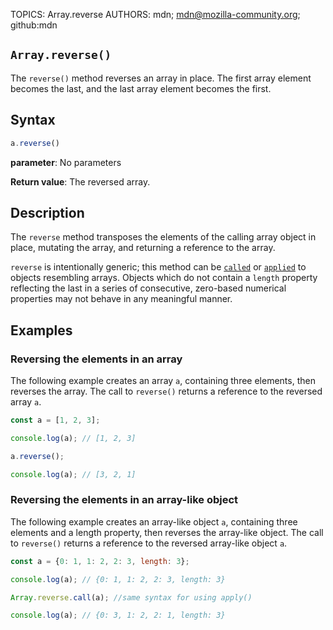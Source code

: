 TOPICS: Array.reverse
AUTHORS: mdn; mdn@mozilla-community.org; github:mdn

## `Array.reverse()`

The `reverse()` method reverses an array in place. The first array element becomes the last, and the
last array element becomes the first.

## Syntax

```javascript
a.reverse()
```

**parameter**: No parameters

**Return value**: The reversed array.

## Description

The `reverse` method transposes the elements of the calling array object in place, mutating the array,
and returning a reference to the array.

`reverse` is intentionally generic; this method can be [`called`](/en/webfrontend/Function.call)
or [`applied`](/en/webfrontend/Function.apply) to objects resembling arrays. Objects which
do not contain a `length` property reflecting the last in a series of consecutive, zero-based numerical
properties may not behave in any meaningful manner.

## Examples

### Reversing the elements in an array

The following example creates an array `a`, containing three elements, then reverses the array.
The call to `reverse()` returns a reference to the reversed array `a`.

```javascript
const a = [1, 2, 3];

console.log(a); // [1, 2, 3]

a.reverse();

console.log(a); // [3, 2, 1]
```

### Reversing the elements in an array-like object

The following example creates an array-like object `a`, containing three elements and a length
property, then reverses the array-like object. The call to `reverse()` returns a reference to the
reversed array-like object `a`.

```javascript
const a = {0: 1, 1: 2, 2: 3, length: 3};

console.log(a); // {0: 1, 1: 2, 2: 3, length: 3}

Array.reverse.call(a); //same syntax for using apply()

console.log(a); // {0: 3, 1: 2, 2: 1, length: 3}
```
